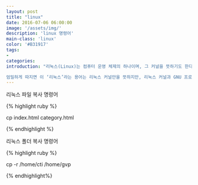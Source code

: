 ```yaml
---
layout: post
title: "linux"
date: 2016-07-06 06:00:00
image: '/assets/img/'
description: 'linux 명령어'
main-class: 'linux'
color: '#B31917'
tags:
- 
categories:
introduction: "리눅스(Linux)는 컴퓨터 운영 체제의 하나이며, 그 커널을 뜻하기도 한다. 리눅스는 자유 소프트웨어와 오픈 소스 개발의 가장 유명한 표본으로 들 수 있다. 리눅스는 다중 사용자, 다중 작업(멀티태스킹), 다중 스레드를 지원하는 네트워크 운영 체제(NOS)이다.

엄밀하게 따지면 이 ‘리눅스’라는 용어는 리눅스 커널만을 뜻하지만, 리눅스 커널과 GNU 프로젝트의 라이브러리와 도구들이 포함된, 전체 운영 체제(GNU/리눅스라고도 알려진)를 나타내는 말로 흔히 쓰인다. 리눅스 배포판은 핵심 시스템 외에 대다수 소프트웨어를 포함한다. 현재 200여 종류가 넘는 배포판이 존재한다."
---
```


리눅스 파일 복사 명령어

{% highlight ruby %}

cp index.html category.html 

{% endhighlight %}

 리눅스 폴더 복사 명령어

{% highlight ruby %}

cp -r /home/cti /home/gvp

{% endhighlight%}


